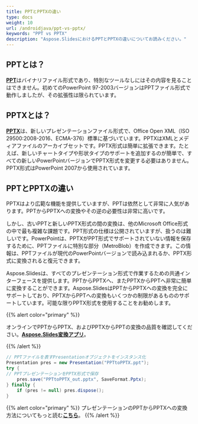 ```yaml
---
title: PPTとPPTXの違い
type: docs
weight: 10
url: /androidjava/ppt-vs-pptx/
keywords: "PPT vs PPTX"
description: "Aspose.SlidesにおけるPPTとPPTXの違いについてお読みください。"
---
```



## **PPTとは？**
[**PPT**](https://docs.fileformat.com/presentation/ppt/)はバイナリファイル形式であり、特別なツールなしにはその内容を見ることはできません。初めてのPowerPoint 97-2003バージョンはPPTファイル形式で動作しましたが、その拡張性は限られています。
## **PPTXとは？**
[**PPTX**](https://docs.fileformat.com/presentation/pptx/)は、新しいプレゼンテーションファイル形式で、Office Open XML（ISO 29500:2008-2016、ECMA-376）標準に基づいています。PPTXはXMLとメディアファイルのアーカイブセットです。PPTX形式は簡単に拡張できます。たとえば、新しいチャートタイプや形状タイプのサポートを追加するのが簡単で、すべての新しいPowerPointバージョンでPPTX形式を変更する必要はありません。PPTX形式はPowerPoint 2007から使用されています。
## **PPTとPPTXの違い**
PPTXはより広範な機能を提供していますが、PPTは依然として非常に人気があります。PPTからPPTXへの変換やその逆の必要性は非常に高いです。

しかし、古いPPTと新しいPPTX形式の間の変換は、他のMicrosoft Office形式の中で最も複雑な課題です。PPT形式の仕様は公開されていますが、扱うのは難しいです。PowerPointは、PPTXがPPT形式でサポートされていない情報を保存するために、PPTファイルに特別な部分（MetroBlob）を作成できます。この情報は、PPTファイルが現代のPowerPointバージョンで読み込まれるか、PPTX形式に変換されると復元できます。

Aspose.Slidesは、すべてのプレゼンテーション形式で作業するための共通インターフェースを提供します。PPTからPPTXへ、またPPTXからPPTへ非常に簡単に変換することができます。Aspose.SlidesはPPTからPPTXへの変換を完全にサポートしており、PPTXからPPTへの変換もいくつかの制限があるもののサポートしています。可能な限りPPTX形式を使用することをお勧めします。

{{% alert color="primary" %}} 

オンラインでPPTからPPTX、およびPPTXからPPTの変換の品質を確認してください。[**Aspose.Slides変換アプリ**](https://products.aspose.app/slides/conversion/)。

{{% /alert %}} 

```java
// PPTファイルを表すPresentationオブジェクトをインスタンス化
Presentation pres = new Presentation("PPTtoPPTX.ppt");
try {
// PPTプレゼンテーションをPPTX形式で保存
    pres.save("PPTtoPPTX_out.pptx", SaveFormat.Pptx);
} finally {
    if (pres != null) pres.dispose();
}
```

{{% alert color="primary" %}} 
プレゼンテーションのPPTからPPTXへの変換方法についてもっと読む[**こちら**](/slides/androidjava/convert-ppt-to-pptx/)。
{{% /alert %}} 